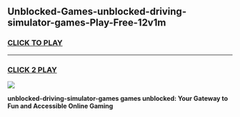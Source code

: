 
## Unblocked-Games-unblocked-driving-simulator-games-Play-Free-12v1m
<h3>
<a href="https://premium76.site?title=unblocked-driving-simulator-games&ref=23A">CLICK TO PLAY</a></h3>
<hr>

<h3>
<a href="https://premium76.site?title=unblocked-driving-simulator-games&ref=23A">CLICK 2 PLAY</a>
  
</h3>

<a href="https://premium76.site?title=unblocked-driving-simulator-games&ref=23A"><img src="https://clearcache.store/games.png"></a>


**unblocked-driving-simulator-games games unblocked: Your Gateway to Fun and Accessible Online Gaming**
